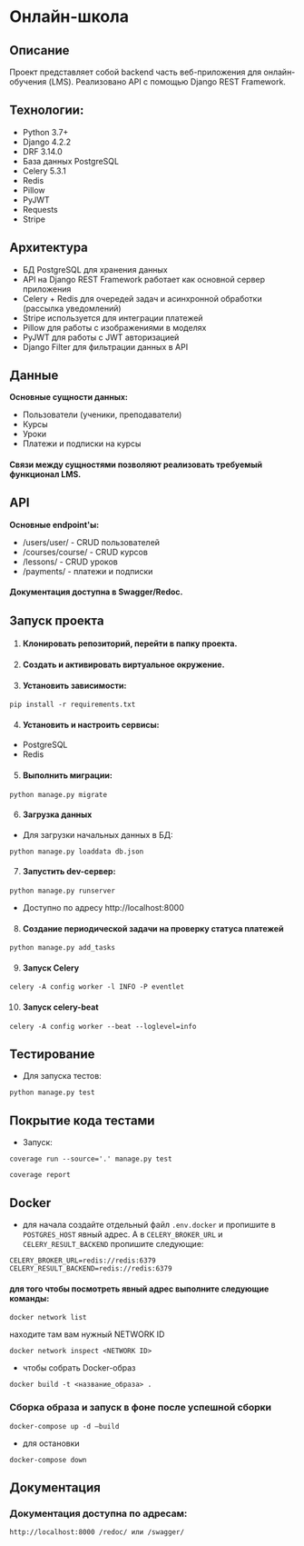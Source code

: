 # Онлайн-школа

## Описание

Проект представляет собой backend часть веб-приложения для онлайн-обучения (LMS). Реализовано API с помощью Django REST
Framework.

## Технологии:

- Python 3.7+
- Django 4.2.2
- DRF 3.14.0
- База данных PostgreSQL
- Celery 5.3.1
- Redis
- Pillow
- PyJWT
- Requests
- Stripe

## Архитектура

- БД PostgreSQL для хранения данных
- API на Django REST Framework работает как основной сервер приложения
- Celery + Redis для очередей задач и асинхронной обработки (рассылка уведомлений)
- Stripe используется для интеграции платежей
- Pillow для работы с изображениями в моделях
- PyJWT для работы с JWT авторизацией
- Django Filter для фильтрации данных в API

## Данные

**Основные сущности данных:**

- Пользователи (ученики, преподаватели)
- Курсы
- Уроки
- Платежи и подписки на курсы

#### Связи между сущностями позволяют реализовать требуемый функционал LMS.

## API

**Основные endpoint'ы:**

- /users/user/ - CRUD пользователей
- /courses/course/ - CRUD курсов
- /lessons/ - CRUD уроков
- /payments/ - платежи и подписки

#### Документация доступна в Swagger/Redoc.

## Запуск проекта

1. #### Клонировать репозиторий, перейти в папку проекта.

2. #### Создать и активировать виртуальное окружение.

3. #### Установить зависимости:

```
pip install -r requirements.txt
```

4.  #### Установить и настроить сервисы:

- PostgreSQL
- Redis

5. #### Выполнить миграции:

```
python manage.py migrate
```

6. #### Загрузка данных

- Для загрузки начальных данных в БД:

```
python manage.py loaddata db.json
```

7. #### Запустить dev-сервер:

```
python manage.py runserver
```

- Доступно по адресу http://localhost:8000

8. #### Создание периодической задачи на проверку статуса платежей

```
python manage.py add_tasks
```

9. #### Запуск Celery

```
celery -A config worker -l INFO -P eventlet
```

10. #### Запуск celery-beat

```
celery -A config worker --beat --loglevel=info
```

## Тестирование

- Для запуска тестов:

```
python manage.py test
```

## Покрытие кода тестами

- Запуск:

```
coverage run --source='.' manage.py test
```

```
coverage report
```
## Docker
- для начала создайте отдельный файл `.env.docker` и пропишите в `POSTGRES_HOST` явный адрес. А в `CELERY_BROKER_URL` и
`CELERY_RESULT_BACKEND` пропишите следующие:
```
CELERY_BROKER_URL=redis://redis:6379
CELERY_RESULT_BACKEND=redis://redis:6379
```
#### для того чтобы посмотреть явный адрес выполните следующие команды:
```
docker network list 
```
находите там вам нужный NETWORK ID
```
docker network inspect <NETWORK ID>
```

- чтобы собрать Docker-образ
```
docker build -t <название_образа> .
```
### Сборка образа и запуск в фоне после успешной сборки
```
docker-compose up -d —build
```
- для остановки
```
docker-compose down
```
## Документация

### Документация доступна по адресам:

```bash
http://localhost:8000 /redoc/ или /swagger/
```
